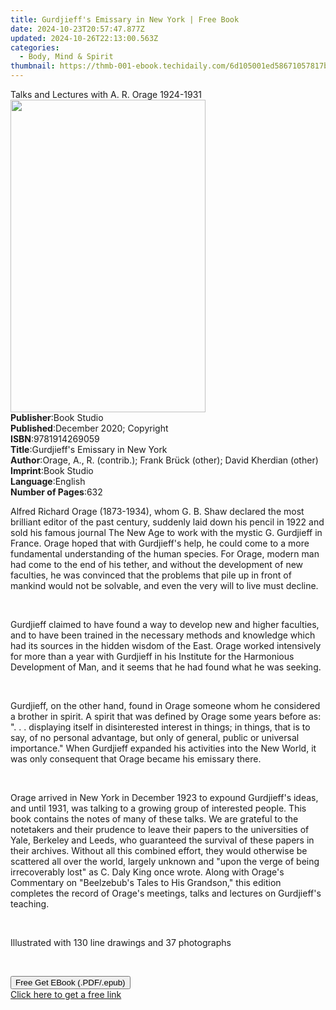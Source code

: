 ```yaml
---
title: Gurdjieff's Emissary in New York | Free Book
date: 2024-10-23T20:57:47.877Z
updated: 2024-10-26T22:13:00.563Z
categories:
  - Body, Mind & Spirit
thumbnail: https://thmb-001-ebook.techidaily.com/6d105001ed58671057817ba53e814fe7391625567fd1482e5026606361b74dfa.jpg
---
```

<main id="book-container">
  <div class="flex flex-col">
    <div class="book-brief flex-1 py-6 px-4 sm:p-6 md:py-10 md:px-8">
      <!-- brief-->
      <div class="book-brief-main">
        Talks and Lectures with A. R. Orage 1924-1931
      </div>
    </div>
    <div
      class="book-meta-info flex-1 grid gap-4 col-start-1 col-end-3 row-start-1 sm:mb-6 sm:grid-cols-4 lg:gap-6 lg:col-start-2 lg:row-end-6 lg:row-span-6 lg:mb-0"
    >
      <div
        class="book-meta-info-left place-content-center mt-4 p-4 text-sm leading-6 col-start-2 col-span-2 dark:text-slate-400"
      >
        <img
          class="w-full h-500 object-cover rounded-lg sm:h-255 sm:col-span-2 lg:col-span-full"
          src="https://img-001-ebook.techidaily.com/6c28ff930444e6ed74d11c787631eb53697d7e8d8843cfc2e8a7bc5d1b15251b.jpg"
          alt=""
          width="312"
          height="500"
        />
      </div>
      <div
        class="book-meta-info-right mt-2 col-start-1 row-start-2 col-span-3 self-center"
      >
        <!-- meta data  -->
        <div class="flex flex-col px-4 md:px-8">
          <div class="flex-1">
            <strong>Publisher</strong>:<span class="px-2">Book Studio</span>
          </div>
          <div class="flex-1">
            <strong>Published</strong>:<span class="px-2"
              >December 2020; Copyright</span
            >
          </div>
          <div class="flex-1">
            <strong>ISBN</strong>:<span class="px-2">9781914269059</span>
          </div>
          <div class="flex-1">
            <strong>Title</strong>:<span class="px-2"
              >Gurdjieff&#39;s Emissary in New York</span
            >
          </div>
          <div class="flex-1">
            <strong>Author</strong>:<span class="px-2"
              >Orage, A., R. (contrib.); Frank Brück (other); David Kherdian
              (other)</span
            >
          </div>
          <div class="flex-1">
            <strong>Imprint</strong>:<span class="px-2">Book Studio</span>
          </div>
          <div class="flex-1">
            <strong>Language</strong>:<span class="px-2">English</span>
          </div>
          <div class="flex-1">
            <strong>Number of Pages</strong>:<span class="px-2">632</span>
          </div>
        </div>
      </div>
    </div>
    <div class="book-description flex-1 py-6 px-4 sm:p-6 md:py-10 md:px-8">
      <div class="book-description-main">
        <div accordion-content="" id="description">
          <p>
            Alfred Richard Orage (1873-1934), whom G. B. Shaw declared the most
            brilliant editor of the past century, suddenly laid down his pencil
            in 1922 and sold his famous journal&nbsp;The New Age&nbsp;to work
            with the mystic G. Gurdjieff in France. Orage hoped that with
            Gurdjieff's help, he could come to a more fundamental understanding
            of the human species. For Orage, modern man had come to the end of
            his tether, and without the development of new faculties, he was
            convinced that the problems that pile up in front of mankind would
            not be solvable, and even the very will to live must decline.
          </p>
          <p><br /></p>
          <p>
            Gurdjieff claimed to have found a way to develop new and higher
            faculties, and to have been trained in the necessary methods and
            knowledge which had its sources in the hidden wisdom of the East.
            Orage worked intensively for more than a year with Gurdjieff in
            his&nbsp;Institute for the Harmonious Development of Man, and it
            seems that he had found what he was seeking.
          </p>
          <p><br /></p>
          <p>
            Gurdjieff, on the other hand, found in Orage someone whom he
            considered a brother in spirit. A spirit that was defined by Orage
            some years before as: ". . . displaying itself in disinterested
            interest in things; in things, that is to say, of no personal
            advantage, but only of general, public or universal importance."
            When Gurdjieff expanded his activities into the New World, it was
            only consequent that Orage became his emissary there.
          </p>
          <p><br /></p>
          <p>
            Orage arrived in New York in December 1923 to expound Gurdjieff's
            ideas, and until 1931, was talking to a growing group of interested
            people. This book contains the notes of many of these talks. We are
            grateful to the notetakers and their prudence to leave their papers
            to the universities of Yale, Berkeley and Leeds, who guaranteed the
            survival of these papers in their archives. Without all this
            combined effort, they would otherwise be scattered all over the
            world, largely unknown and "upon the verge of being irrecoverably
            lost" as C. Daly King once wrote. Along with&nbsp;Orage's Commentary
            on "Beelzebub's Tales to His Grandson,"&nbsp;this edition completes
            the record of Orage's meetings, talks and lectures on Gurdjieff's
            teaching.
          </p>
          <p><br /></p>
          <p>Illustrated with 130 line drawings and 37 photographs</p>
          <p><br /></p>
        </div>
        <div class="accordion-fader"></div>
      </div>
    </div>
    <div class="book-excerpts flex-1 py-6 px-4 sm:p-6 md:py-10 md:px-8"></div>
    <div
      class="book-about-author flex-1 py-6 px-4 sm:p-6 md:py-10 md:px-8"
    ></div>
    <div class="book-free-get flex-1 py-6 px-4 sm:p-6 md:py-10 md:px-8">
      <button
        id="btn-free-get"
        class="bg-blue-500 hover:bg-blue-700 text-white font-bold py-2 px-4 rounded"
      >
        Free Get EBook (.PDF/.epub)
      </button>
      <div id="countdown-display" class="px-2 text-lg mt-2"></div>
      <a
        id="free-link"
        class="hidden bg-blue-500 hover:bg-blue-700 text-white font-bold py-2 px-4 rounded"
        href="https://www.ebooks.com/en-us/book/210185963/gurdjieff-s-emissary-in-new-york/orage-a-r/"
        target="_blank"
        >Click here to get a free link</a
      >
    </div>
    <script>
      let countdownTime = 0;
      let countdownInterval = null;
      document
        .getElementById('btn-free-get')
        .addEventListener('click', startCountdown);
      function startCountdown() {
        countdownTime = new Date().getTime() + 60000 * 3;
        countdownInterval = setInterval(updateCountdown, 1000);
        document.getElementById('btn-free-get').disabled = true;
        document
          .getElementById('btn-free-get')
          .classList.add('bg-gray-500', 'cursor-not-allowed');
      }
      function updateCountdown() {
        let currentTime = new Date().getTime();
        let timeLeft = countdownTime - currentTime;
        let secondsLeft = Math.floor(timeLeft / 1000);
        document.getElementById('countdown-display').innerHTML =
          `Remaining time: ${secondsLeft} seconds.`;
        if (secondsLeft <= 0) {
          clearInterval(countdownInterval);
          document.getElementById('btn-free-get').classList.add('hidden');
          document.getElementById('free-link').classList.remove('hidden');
          document.getElementById('countdown-display').innerHTML = '';
        }
      }
    </script>
  </div>
</main>

<ins class="adsbygoogle"
      style="display:block"
      data-ad-client="ca-pub-7571918770474297"
      data-ad-slot="8358498916"
      data-ad-format="auto"
      data-full-width-responsive="true"></ins>
    